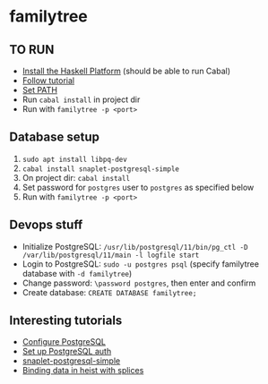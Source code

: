 # familytree

## TO RUN

- [Install the Haskell Platform](https://www.haskell.org/platform/) (should be able to run Cabal)
- [Follow tutorial](http://snapframework.com/download)
- [Set PATH](http://snapframework.com/docs/quickstart)
- Run `cabal install` in project dir
- Run with `familytree -p <port>`

## Database setup

1. `sudo apt install libpq-dev`
2. `cabal install snaplet-postgresql-simple`
3. On project dir: `cabal install`
4. Set password for `postgres` user to `postgres` as specified below
5. Run with `familytree -p <port>`

## Devops stuff

- Initialize PostgreSQL: `/usr/lib/postgresql/11/bin/pg_ctl -D /var/lib/postgresql/11/main -l logfile start`
- Login to PostgreSQL: `sudo -u postgres psql` (specify familytree database with `-d familytree`)
- Change password: `\password postgres`, then enter and confirm
- Create database: `CREATE DATABASE familytree;`

## Interesting tutorials

- [Configure PostgreSQL](http://snapforbeginners.com/chapters/postgres-simple.html)
- [Set up PostgreSQL auth](http://snapforbeginners.com/chapters/auth.html)
- [snaplet-postgresql-simple](http://hackage.haskell.org/package/snaplet-postgresql-simple-1.2.0.0/docs/Snap-Snaplet-PostgresqlSimple.html)
- [Binding data in heist with splices](http://snapframework.com/docs/tutorials/heist#heist-programming)

